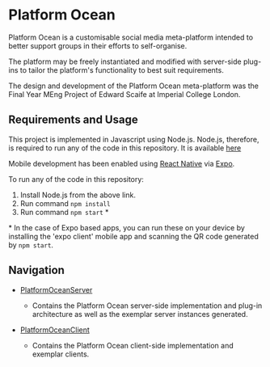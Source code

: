 # Platform Ocean

Platform Ocean is a customisable social media meta-platform intended to better support groups in their efforts to self-organise.

The platform may be freely instantiated and modified with server-side plug-ins to tailor the platform's functionality to best suit requirements.

The design and development of the Platform Ocean meta-platform was the Final Year MEng Project of Edward Scaife at Imperial College London.

## Requirements and Usage
This project is implemented in Javascript using Node.js. Node.js, therefore, is required to run any of the code in this repository. It is available [here](https://nodejs.org/en/)

Mobile development has been enabled using [React Native](https://github.com/facebook/react-native) via [Expo](https://github.com/expo/expo).

To run any of the code in this repository:
1. Install Node.js from the above link.
2. Run command `npm install`
3. Run command `npm start` *

\* In the case of Expo based apps, you can run these on your device by installing the 'expo client' mobile app and scanning the QR code generated by `npm start`.
## Navigation

- [PlatformOceanServer](PlatformOceanServer)
  - Contains the Platform Ocean server-side implementation and plug-in architecture as well as the exemplar server instances generated.
  
- [PlatformOceanClient](PlatformOceanClient)
  - Contains the Platform Ocean client-side implementation and exemplar clients.

